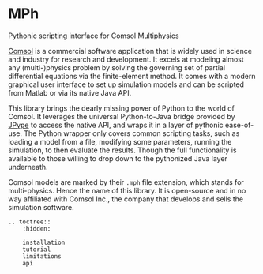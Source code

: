 ﻿MPh
===
Pythonic scripting interface for Comsol Multiphysics

[Comsol][comsol] is a commercial software application that is widely
used in science and industry for research and development. It excels
at modeling almost any (multi-)physics problem by solving the governing
set of partial differential equations via the finite-element method.
It comes with a modern graphical user interface to set up simulation
models and can be scripted from Matlab or via its native Java API.

This library brings the dearly missing power of Python to the world
of Comsol. It leverages the universal Python-to-Java bridge provided
by [JPype][jpype] to access the native API, and wraps it in a layer
of pythonic ease-of-use. The Python wrapper only covers common
scripting tasks, such as loading a model from a file, modifying some
parameters, running the simulation, to then evaluate the results.
Though the full functionality is available to those willing to drop
down to the pythonized Java layer underneath.

Comsol models are marked by their `.mph` file extension, which stands
for multi-physics. Hence the name of this library. It is open-source
and in no way affiliated with Comsol Inc., the company that develops
and sells the simulation software.


[comsol]: https://www.comsol.com
[jpype]:  https://pypi.org/project/JPype1


```eval_rst
.. toctree::
    :hidden:

    installation
    tutorial
    limitations
    api
```
